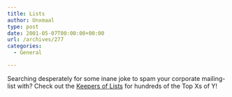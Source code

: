```yaml
---
title: Lists
author: Unxmaal
type: post
date: 2001-05-07T00:00:00+00:00
url: /archives/277
categories:
  - General

---
```

Searching desperately for some inane joke to spam your corporate mailing-list with? Check out the <A HREF="http://www.keepersoflists.org/">Keepers of Lists</A> for hundreds of the Top Xs of Y!